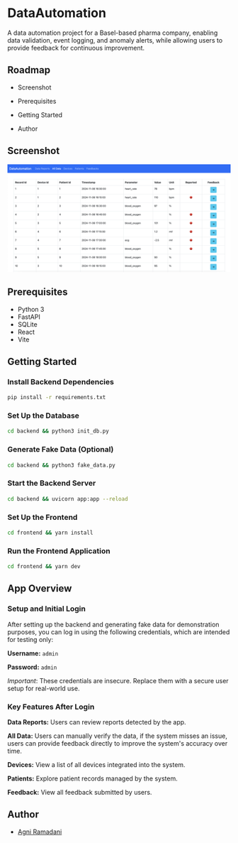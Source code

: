 # DataAutomation
A data automation project for a Basel-based pharma company, enabling data validation, event logging, and anomaly alerts, while allowing users to provide feedback for continuous improvement.

## Roadmap
- Screenshot

- Prerequisites

- Getting Started

- Author

## Screenshot
![Screenshot](Screenshot.png)

## Prerequisites
- Python 3
- FastAPI
- SQLite
- React
- Vite

## Getting Started

### Install Backend Dependencies

```bash
pip install -r requirements.txt
```

### Set Up the Database
```bash
cd backend && python3 init_db.py
```

### Generate Fake Data (Optional)
```bash
cd backend && python3 fake_data.py
```

### Start the Backend Server
```bash
cd backend && uvicorn app:app --reload   
```

### Set Up the Frontend
```bash
cd frontend && yarn install
```

### Run the Frontend Application
```bash
cd frontend && yarn dev
```

## App Overview
### Setup and Initial Login
After setting up the backend and generating fake data for demonstration purposes, you can log in using the following credentials, which are intended for testing only:

**Username:** `admin`

**Password:** `admin`

*Important*: These credentials are insecure. Replace them with a secure user setup for real-world use.

### Key Features After Login
**Data Reports:** Users can review reports detected by the app. 

**All Data:** Users can manually verify the data, if the system misses an issue, users can provide feedback directly to improve the system's accuracy over time.

**Devices:** View a list of all devices integrated into the system. 

**Patients:** Explore patient records managed by the system.

**Feedback:** View all feedback submitted by users.

## Author
- [Agni Ramadani](https://github.com/agniramadani)
